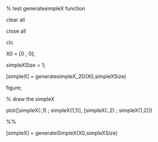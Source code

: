 % test generatesimpleX function

clear all

close all

clc

X0 = [0 , 0];

simpleXSize = 1;

[simpleX] = generatesimpleX_2D(X0,simpleXSize)

figure;

% draw the simpleX

plot([simpleX(:,1) ; simpleX(1,1)], [simpleX(:,2) ; simpleX(1,2)])

%%

[simpleX] = generateSimpleX(X0,simpleXSize)